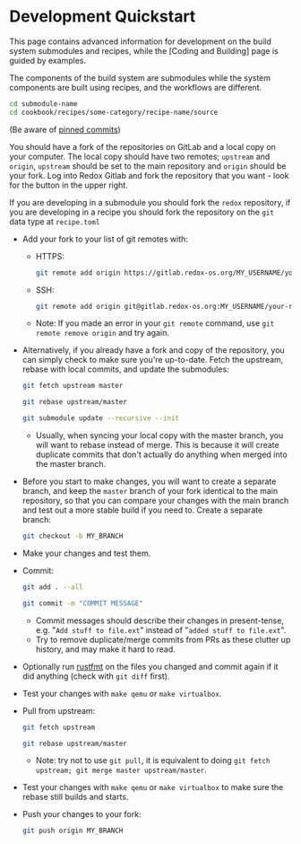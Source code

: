 # Development Quickstart

This page contains advanced information for development on the build system submodules and recipes, while the [Coding and Building] page is guided by examples.

The components of the build system are submodules while the system components are built using recipes, and the workflows are different.

```sh
cd submodule-name
cd cookbook/recipes/some-category/recipe-name/source
```

(Be aware of [pinned commits](./ch08-06-build-system-reference.md#pinned-commits))

You should have a fork of the repositories on GitLab and a local copy on your computer. The local copy should have two remotes; `upstream` and `origin`, `upstream` should be set to the main repository and `origin` should be your fork. Log into Redox Gitlab and fork the repository that you want - look for the button in the upper right.

If you are developing in a submodule you should fork the `redox` repository, if you are developing in a recipe you should fork the repository on the `git` data type at `recipe.toml`

- Add your fork to your list of git remotes with:

  - HTTPS:

    ```sh
    git remote add origin https://gitlab.redox-os.org/MY_USERNAME/your-repository.git
    ```

  - SSH:

    ```sh
    git remote add origin git@gitlab.redox-os.org:MY_USERNAME/your-repository.git
    ```

  - Note: If you made an error in your `git remote` command, use `git remote remove origin` and try again.

- Alternatively, if you already have a fork and copy of the repository, you can simply check to make sure you're up-to-date. Fetch the upstream, rebase with local commits, and update the submodules:

    ```sh
    git fetch upstream master

    ```

    ```sh
    git rebase upstream/master
    ```

    ```sh
    git submodule update --recursive --init
    ```

    - Usually, when syncing your local copy with the master branch, you will want to rebase instead of merge. This is because it will create duplicate commits that don't actually do anything when merged into the master branch.

- Before you start to make changes, you will want to create a separate branch, and keep the `master` branch of your fork identical to the main repository, so that you can compare your changes with the main branch and test out a more stable build if you need to. Create a separate branch:

    ```sh
    git checkout -b MY_BRANCH
    ```

- Make your changes and test them.
- Commit:

    ```sh
    git add . --all
    ```

    ```sh
    git commit -m "COMMIT MESSAGE"
    ```

    - Commit messages should describe their changes in present-tense, e.g. "`Add stuff to file.ext`" instead of "`added stuff to file.ext`".
    - Try to remove duplicate/merge commits from PRs as these clutter up history, and may make it hard to read.

- Optionally run [rustfmt](https://github.com/rust-lang/rustfmt) on the files you changed and commit again if it did anything (check with `git diff` first).
- Test your changes with `make qemu` or `make virtualbox`.
- Pull from upstream:

    ```sh
    git fetch upstream
    ```

    ```sh
    git rebase upstream/master
    ```

  - Note: try not to use `git pull`, it is equivalent to doing `git fetch upstream; git merge master upstream/master`.
  
- Test your changes with `make qemu` or `make virtualbox` to make sure the rebase still builds and starts.
- Push your changes to your fork:

    ```sh
    git push origin MY_BRANCH
    ```
